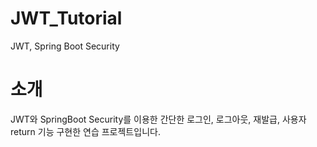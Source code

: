 # JWT_Tutorial
JWT, Spring Boot Security

# 소개
JWT와 SpringBoot Security를 이용한 
간단한 로그인, 로그아웃, 재발급, 사용자 return 기능 구현한 연습 프로젝트입니다.
